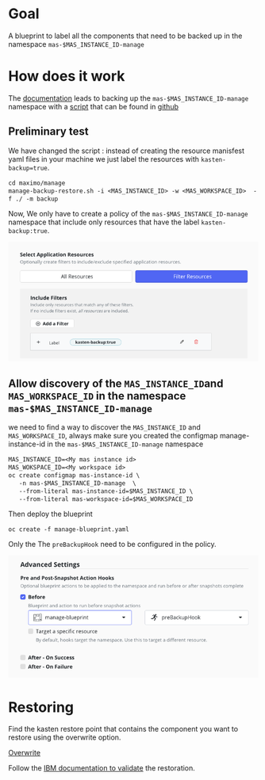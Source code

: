 # Goal 

A blueprint to label all the components that need to be backed up in the namespace `mas-$MAS_INSTANCE_ID-manage`

# How does it work 

The [documentation](https://www.ibm.com/docs/en/masv-and-l/cd?topic=manage-namespace) leads to backing up the `mas-$MAS_INSTANCE_ID-manage` namespace with a [script](https://www.ibm.com/docs/en/masv-and-l/cd?topic=namespace-backing-up-maximo-manage-script) that can be found in [github](https://github.com/ibm-mas/cli/blob/master/image/cli/mascli/backup-restore/manage-backup-restore.sh)  


## Preliminary test 

We have changed the script : instead of creating the resource manisfest yaml files in your machine we just label the resources with `kasten-backup=true`.

```
cd maximo/manage
manage-backup-restore.sh -i <MAS_INSTANCE_ID> -w <MAS_WORKSPACE_ID>  -f ./ -m backup
```

Now, We only have to create a policy of the `mas-$MAS_INSTANCE_ID-manage` namespace that include only resources that have the label `kasten-backup:true`.

![Label filter](./label-filter.png)

## Allow discovery of the `MAS_INSTANCE_ID`and `MAS_WORKSPACE_ID` in the namespace `mas-$MAS_INSTANCE_ID-manage` 

we need to find a way to discover the `MAS_INSTANCE_ID` and  `MAS_WORKSPACE_ID`, always make sure you created the configmap manage-instance-id in the `mas-$MAS_INSTANCE_ID-manage` namespace

```
MAS_INSTANCE_ID=<My mas instance id>
MAS_WOKSPACE_ID=<My workspace id>
oc create configmap mas-instance-id \
   -n mas-$MAS_INSTANCE_ID-manage  \
   --from-literal mas-instance-id=$MAS_INSTANCE_ID \
   --from-literal mas-workspace-id=$MAS_WORKSPACE_ID
```

Then deploy the blueprint

```
oc create -f manage-blueprint.yaml 
```

Only the The `preBackupHook` need to be configured in the policy.

![Setting up pre backup hook](./only-pre-backup-hook.png)

# Restoring 

Find the kasten restore point that contains the component you want to restore using the overwrite option.

[Overwrite](./overwrite.png)

Follow the [IBM documentation to validate](https://www.ibm.com/docs/en/masv-and-l/cd?topic=manage-validating-restoration-maximo) the restoration.


